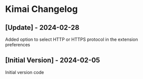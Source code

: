 # Kimai Changelog

## [Update] - 2024-02-28

Added option to select HTTP or HTTPS protocol in the extension preferences

## [Initial Version] - 2024-02-05

Initial version code